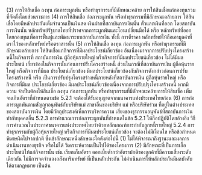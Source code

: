 (3) การให้สินเชื่อ ลงทุน ก่อภาระผูกพัน หรือทำธุรกรรมที่มีลักษณะคล้าย
การให้สินเชื่อแก่กองทุนรวมที่จัดตั้งโดยส่วนราชการ
(4) การให้สินเชื่อ ก่อภาระผูกพัน หรือทำธุรกรรมที่มีลักษณะคล้ายการ
ให้สินเชื่อโดยมีหลักประกันเต็มจำนวนเป็นเงินสด เงินฝากที่สถาบันการเงินนั้น ตั๋วแลกเงินที่ออก
โดยสถาบันการเงินนั้น หลักทรัพย์รัฐบาลไทยที่ปราศจากภาระผูกพันและโอนเปลี่ยนมือได้ หรือ
หลักทรัพย์ที่ออกโดยกองทุนเพื่อการฟื้นฟูและพัฒนาระบบสถาบันการเงิน ทั้งนี้ การตีราคา
หลักทรัพย์ให้ถือเอามูลค่าที่ตราไว้ของหลักทรัพย์หรือตราสารนั้น
(5) การให้สินเชื่อ ลงทุน ก่อภาระผูกพัน หรือทำธุรกรรมที่มีลักษณะคล้ายการ
ให้สินเชื่อแก่กิจการที่มีผลประโยชน์เกี่ยวข้อง อันเนื่องมาจากการปรับปรุงโครงสร้างหนี้ในกิจการที่
สถาบันการเงิน ผู้ถือหุ้นรายใหญ่ หรือกิจการที่มีผลประโยชน์เกี่ยวข้อง ไม่ได้มีผลประโยชน์
เกี่ยวข้องในกิจการนั้นก่อนการปรับโครงสร้างหนี้
ส่วนในกรณีที่สถาบันการเงิน ผู้ถือหุ้นรายใหญ่ หรือกิจการที่มีผล
ประโยชน์เกี่ยวข้อง มีผลประโยชน์เกี่ยวข้องกับกิจการดังกล่าวก่อนการปรับโครงสร้างหนี้ หรือ
เป็นการปรับปรุงโครงสร้างหนี้ภายหลังที่สถาบันการเงิน ผู้ถือหุ้นรายใหญ่ หรือกิจการที่มีผล
ประโยชน์เกี่ยวข้อง มีผลประโยชน์เกี่ยวข้องเนื่องจากการปรับปรุงโครงสร้างหนี้ หากมีความ
จำเป็นต้องให้สินเชื่อ ลงทุน ก่อภาระผูกพัน หรือทำธุรกรรมที่มีลักษณะคล้ายการให้สินเชื่อ
เพิ่มจนเกินอัตราที่กำหนดตามข้อ 5.2.1 จะต้องได้รับอนุญาตจากธนาคารแห่งประเทศไทยก่อน
(6) การก่อภาระผูกพันตามสัญญาอนุพันธ์กับบริษัทแม่ สาขาอื่นของบริษัท
แม่ หรือบริษัทร่วม ที่อยู่ในต่างประเทศของสถาบันการเงิน โดยมีวัตถุประสงค์เพื่อการบริหารความ
เสี่ยงของธุรกรรมอนุพันธ์ที่สถาบันการเงินทำกับบุคคลอื่น
5.2.3 การคำนวณการก่อภาระผูกพันที่กำหนดในข้อ 5.2.1 ให้ถือปฏิบัติโดยอ้างอิง
วิธีการคำนวณในประกาศธนาคารแห่งประเทศไทยว่าด้วยหลักเกณฑ์การกำกับลูกหนี้รายใหญ่
5.2.4 การทำธุรกรรมกับผู้ถือหุ้นรายใหญ่ หรือกิจการที่มีผลประโยชน์เกี่ยวข้อง
จะต้องไม่มีเงื่อนไข หรือข้อกำหนดพิเศษผิดไปจากปกติ ซึ่งเข้าลักษณะหนึ่งลักษณะใดดังต่อไปนี้
(1) ไม่ได้พิจารณาถึงฐานะและผลการดำเนินงานของธุรกิจ หรือไม่ได้
วิเคราะห์ความเป็นไปได้ของโครงการ
(2) มีลักษณะที่เป็นการเอื้อประโยชน์ให้แก่กิจการนั้น เช่น เรียกเก็บอัตรา
ดอกเบี้ยต่ำกว่าอัตราปกติของลูกค้าที่มีความเสี่ยงระดับเดียวกัน ไม่มีการจดจำนองอสังหาริมทรัพย์
ที่เป็นหลักประกัน ไม่ดำเนินการให้หลักประกันมีผลบังคับได้ตามกฎหมาย เป็นต้น
